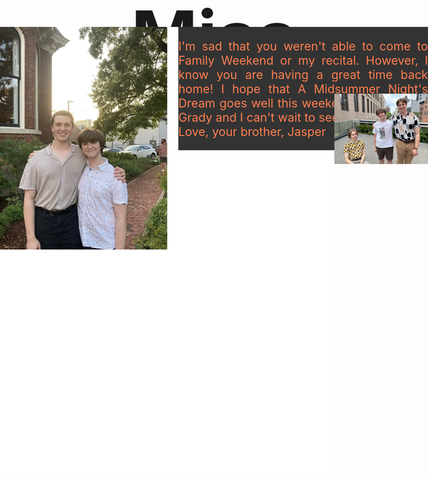 <html lang="en">
<head>
<title>Lab 12</title>
<meta charset="utf-8">
<!--My Lab 12 Jasper Vasilevskis H02 11/01/2023-->
</head>
<style>
h1{text-align:center;
font-size:120pt}
#col1{position:absolute;
top: 350px;
left:0px
}
#col2{background-color:#333333;
color: #FF7F50;
font-size:20pt;
position:absolute;
top: 350px;
left: 400px;
text-align: justify}
#col3{position:absolute;
top: 500px;
left: 750px}
</style>
<script>
function swap(pic){document.getElementById("husk").src=pic;
}
</script>
<body>
<h1>Miss You Buddy!</h1>
<div id="col1" onmouseover="swap('All_Images_lab12/bagel.jpg')">
<img src="All_Images_lab12/husk.jpg" alt="Emmit and Jasper at Husk" id="husk">
</div>
<div id="col2">
<p>I'm sad that you weren't able to come to Family Weekend or my recital. However, I know you are having a great time back home! I hope that A Midsummer Night's Dream goes well this weekend. Break a leg. Grady and I can't wait to see you soon!<br>
Love, your brother,
Jasper
</div>
<div id="col3">
<img src="All_Images_lab12/nyc.jpg" alt="Three Brothers in NYC">
</div>



</body>
</html>
